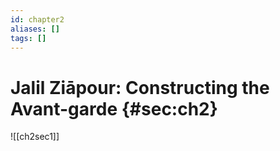 ```yaml
---
id: chapter2
aliases: []
tags: []
---
```


# Jalil Ziāpour: Constructing the Avant-garde {#sec:ch2}

![[ch2sec1]]
